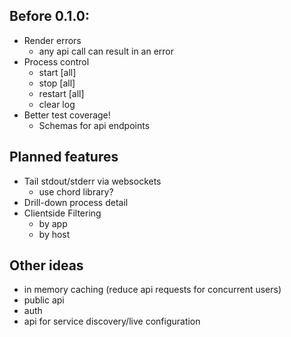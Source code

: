 ## Before 0.1.0:

- Render errors
  - any api call can result in an error
- Process control
  - start   [all]
  - stop    [all]
  - restart [all]
  - clear log
- Better test coverage!
  - Schemas for api endpoints

## Planned features

- Tail stdout/stderr via websockets
  - use chord library?
- Drill-down process detail
- Clientside Filtering
  - by app
  - by host

## Other ideas

- in memory caching (reduce api requests for concurrent users)
- public api
- auth
- api for service discovery/live configuration